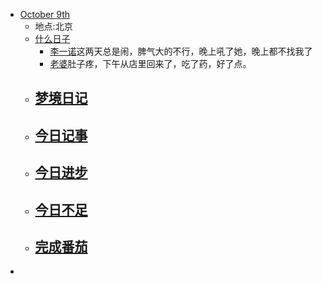 - [October 9th](<October 9th.md>)
    - 地点:北京
    - [什么日子](<什么日子.md>)
        -  [李一诺](<李一诺.md>)这两天总是闹，脾气大的不行，晚上吼了她，晚上都不找我了
        - [老婆](<老婆.md>)肚子疼，下午从店里回来了，吃了药，好了点。
    - [梦境日记](<梦境日记.md>)
        -  
    - [今日记事](<今日记事.md>)
        -  
    - [今日进步](<今日进步.md>)
        -  
    - [今日不足](<今日不足.md>)
        -  
    - [完成番茄](<完成番茄.md>)
        -  
-  
